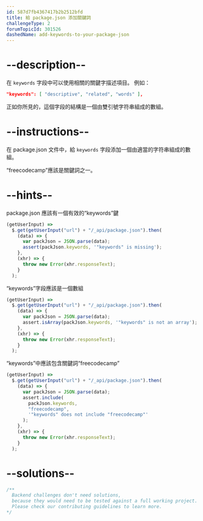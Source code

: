 ```yaml
---
id: 587d7fb4367417b2b2512bfd
title: 給 package.json 添加關鍵詞
challengeType: 2
forumTopicId: 301526
dashedName: add-keywords-to-your-package-json
---
```


# --description--

在 `keywords` 字段中可以使用相關的關鍵字描述項目。 例如：

```json
"keywords": [ "descriptive", "related", "words" ],
```

正如你所見的，這個字段的結構是一個由雙引號字符串組成的數組。

# --instructions--

在 package.json 文件中，給 `keywords` 字段添加一個由適當的字符串組成的數組。

“freecodecamp”應該是關鍵詞之一。

# --hints--

package.json 應該有一個有效的“keywords”鍵

```js
(getUserInput) =>
  $.get(getUserInput("url") + "/_api/package.json").then(
    (data) => {
      var packJson = JSON.parse(data);
      assert(packJson.keywords, '"keywords" is missing');
    },
    (xhr) => {
      throw new Error(xhr.responseText);
    }
  );
```

“keywords”字段應該是一個數組

```js
(getUserInput) =>
  $.get(getUserInput("url") + "/_api/package.json").then(
    (data) => {
      var packJson = JSON.parse(data);
      assert.isArray(packJson.keywords, '"keywords" is not an array');
    },
    (xhr) => {
      throw new Error(xhr.responseText);
    }
  );
```

“keywords”中應該包含關鍵詞“freecodecamp”

```js
(getUserInput) =>
  $.get(getUserInput("url") + "/_api/package.json").then(
    (data) => {
      var packJson = JSON.parse(data);
      assert.include(
        packJson.keywords,
        "freecodecamp",
        '"keywords" does not include "freecodecamp"'
      );
    },
    (xhr) => {
      throw new Error(xhr.responseText);
    }
  );
```

# --solutions--

```js
/**
  Backend challenges don't need solutions, 
  because they would need to be tested against a full working project. 
  Please check our contributing guidelines to learn more.
*/
```

